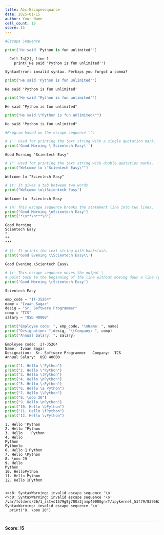 ```yaml
---
title: Abc-Escapesequance
date: 2025-01-15
author: Your Name
cell_count: 15
score: 15
---
```


```python
#Escape Sequence 
```


```python
print('He said 'Python is fun unlimited'')

```


      Cell In[2], line 1
        print('He said 'Python is fun unlimited'')
              ^
    SyntaxError: invalid syntax. Perhaps you forgot a comma?




```python
print("He said 'Python is fun unlimited'")

```

    He said 'Python is fun unlimited'



```python
print('He said "Python is fun unlimited"')

```

    He said "Python is fun unlimited"



```python
print("He said \"Python is fun unlimited\"")

```

    He said "Python is fun unlimited"



```python
#Program based on the escape sequence \’:
```


```python
# \': Used for printing the text string with a single quotation mark.
print('Good Morning \'Scientech Easy\'')

```

    Good Morning 'Scientech Easy'



```python
# \": Used for printing the text string with double quotation marks.
print("Welcome to \"Scientech Easy\"")

```

    Welcome to "Scientech Easy"



```python
# \t: It gives a tab between two words.
print("Welcome to\tScientech Easy")

```

    Welcome to	Scientech Easy



```python
# \n: This escape sequence breaks the statement line into two lines.
print("Good Morning \nScientech Easy")
print("*\n**\n***\n")

```

    Good Morning 
    Scientech Easy
    *
    **
    ***
    



```python
# \\: It prints the text string with backslash.
print('Good Evening \\Scientech Easy\\')

```

    Good Evening \Scientech Easy\



```python
# \r: This escape sequence moves the output \
# point back to the beginning of the line without moving down a line (generally).
print('Good Morning \rScientech Easy')
```

    Scientech Easy



```python
emp_code = "IT-35264"
name = "Ivaan Sagar"
desig = "Sr. Software Programmer"
comp = "TCS"
salary = "USD 40000"

print("Employee code: ", emp_code, "\nName: ", name)
print("Designation: ",desig, "\tCompany: ", comp)
print("Annual Salary: ", salary)

```

    Employee code:  IT-35264 
    Name:  Ivaan Sagar
    Designation:  Sr. Software Programmer 	Company:  TCS
    Annual Salary:  USD 40000



```python
print("1. Hello \'Python")
print("2. Hello \"Python")
print("3. Hello \tPython")
print("4. Hello \nPython")
print("5. Hello \rPython")
print("6. Hello \a Python")
print("7. Hello \\Python")
print("8. \ooo 20")
print("9. Hello \nPython")
print("10. Hello \bPython")
print("11. Hello \fPython")
print("12. Hello \vPython")

```

    1. Hello 'Python
    2. Hello "Python
    3. Hello 	Python
    4. Hello 
    Python
    Pythonlo 
    6. Hello  Python
    7. Hello \Python
    8. \ooo 20
    9. Hello 
    Python
    10. HelloPython
    11. Hello Python
    12. Hello Python


    <>:8: SyntaxWarning: invalid escape sequence '\o'
    <>:8: SyntaxWarning: invalid escape sequence '\o'
    /var/folders/26/1_zstvd1579g9j700z2jnmp40000gn/T/ipykernel_53479/839562236.py:8: SyntaxWarning: invalid escape sequence '\o'
      print("8. \ooo 20")



```python

```


---
**Score: 15**
